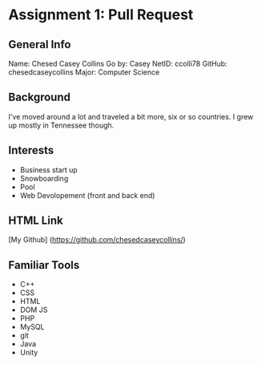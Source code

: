 # Assignment 1: Pull Request
## General Info
Name: Chesed Casey Collins
Go by: Casey
NetID: ccolli78
GitHub: chesedcaseycollins
Major: Computer Science
## Background
I've moved around a lot and traveled a bit more, six or so countries. I grew up mostly in Tennessee though.
## Interests
- Business start up
- Snowboarding
- Pool 
- Web Devolopement (front and back end)
## HTML Link
[My Github] (https://github.com/chesedcaseycollins/)
## Familiar Tools
- C++
- CSS
- HTML
- DOM JS
- PHP
- MySQL
- git
- Java
- Unity